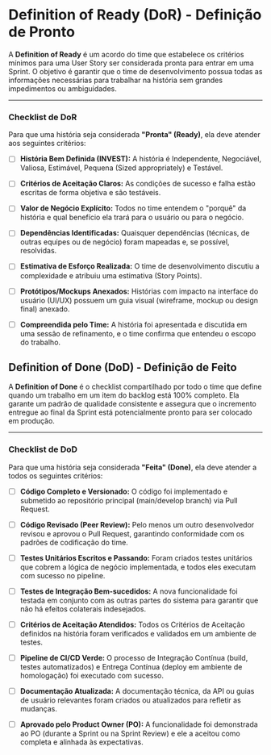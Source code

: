 # Definition of Ready (DoR) - Definição de Pronto

A **Definition of Ready** é um acordo do time que estabelece os critérios mínimos para uma User Story ser considerada pronta para entrar em uma Sprint. O objetivo é garantir que o time de desenvolvimento possua todas as informações necessárias para trabalhar na história sem grandes impedimentos ou ambiguidades.

---

### Checklist de DoR

Para que uma história seja considerada **"Pronta" (Ready)**, ela deve atender aos seguintes critérios:

- [ ] **História Bem Definida (INVEST):** A história é Independente, Negociável, Valiosa, Estimável, Pequena (Sized appropriately) e Testável.

- [ ] **Critérios de Aceitação Claros:** As condições de sucesso e falha estão escritas de forma objetiva e são testáveis.

- [ ] **Valor de Negócio Explícito:** Todos no time entendem o "porquê" da história e qual benefício ela trará para o usuário ou para o negócio.

- [ ] **Dependências Identificadas:** Quaisquer dependências (técnicas, de outras equipes ou de negócio) foram mapeadas e, se possível, resolvidas.

- [ ] **Estimativa de Esforço Realizada:** O time de desenvolvimento discutiu a complexidade e atribuiu uma estimativa (Story Points).

- [ ] **Protótipos/Mockups Anexados:** Histórias com impacto na interface do usuário (UI/UX) possuem um guia visual (wireframe, mockup ou design final) anexado.

- [ ] **Compreendida pelo Time:** A história foi apresentada e discutida em uma sessão de refinamento, e o time confirma que entendeu o escopo do trabalho.

## Definition of Done (DoD) - Definição de Feito

A **Definition of Done** é o checklist compartilhado por todo o time que define quando um trabalho em um item do backlog está 100% completo. Ela garante um padrão de qualidade consistente e assegura que o incremento entregue ao final da Sprint está potencialmente pronto para ser colocado em produção.

---

### Checklist de DoD

Para que uma história seja considerada **"Feita" (Done)**, ela deve atender a todos os seguintes critérios:

- [ ] **Código Completo e Versionado:** O código foi implementado e submetido ao repositório principal (main/develop branch) via Pull Request.

- [ ] **Código Revisado (Peer Review):** Pelo menos um outro desenvolvedor revisou e aprovou o Pull Request, garantindo conformidade com os padrões de codificação do time.

- [ ] **Testes Unitários Escritos e Passando:** Foram criados testes unitários que cobrem a lógica de negócio implementada, e todos eles executam com sucesso no pipeline.

- [ ] **Testes de Integração Bem-sucedidos:** A nova funcionalidade foi testada em conjunto com as outras partes do sistema para garantir que não há efeitos colaterais indesejados.

- [ ] **Critérios de Aceitação Atendidos:** Todos os Critérios de Aceitação definidos na história foram verificados e validados em um ambiente de testes.

- [ ] **Pipeline de CI/CD Verde:** O processo de Integração Contínua (build, testes automatizados) e Entrega Contínua (deploy em ambiente de homologação) foi executado com sucesso.

- [ ] **Documentação Atualizada:** A documentação técnica, da API ou guias de usuário relevantes foram criados ou atualizados para refletir as mudanças.

- [ ] **Aprovado pelo Product Owner (PO):** A funcionalidade foi demonstrada ao PO (durante a Sprint ou na Sprint Review) e ele a aceitou como completa e alinhada às expectativas.